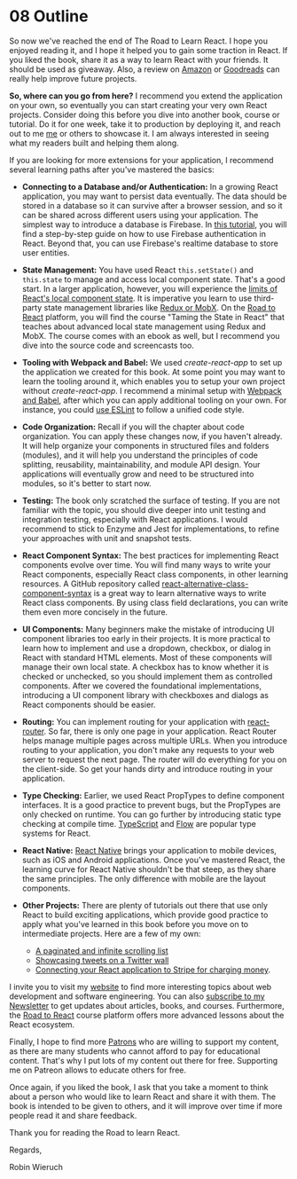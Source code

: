 # 08 Outline

So now we've reached the end of The Road to Learn React. I hope you enjoyed reading it, and I hope it helped you to gain some traction in React. If you liked the book, share it as a way to learn React with your friends. It should be used as giveaway. Also, a review on [Amazon](https://amzn.to/2JHlP42) or [Goodreads](https://www.goodreads.com/book/show/37503118-the-road-to-learn-react) can really help improve future projects.

**So, where can you go from here?** I recommend you extend the application on your own, so eventually you can start creating your very own React projects. Consider doing this before you dive into another book, course or tutorial. Do it for one week, take it to production by deploying it, and reach out to me [me](https://twitter.com/rwieruch) or others to showcase it. I am always interested in seeing what my readers built and helping them along.

If you are looking for more extensions for your application, I recommend several learning paths after you've mastered the basics:

* **Connecting to a Database and/or Authentication:** In a growing React application, you may want to persist data eventually. The data should be stored in a database so it can survive after a browser session, and so it can be shared across different users using your application. The simplest way to introduce a database is Firebase. In [this tutorial](https://www.robinwieruch.de/complete-firebase-authentication-react-tutorial/), you will find a step-by-step guide on how to use Firebase authentication in React. Beyond that, you can use Firebase's realtime database to store user entities.

* **State Management:** You have used React `this.setState()` and `this.state` to manage and access local component state. That's a good start. In a larger application, however, you will experience the [limits of React's local component state](https://www.robinwieruch.de/learn-react-before-using-redux/). It is imperative you learn to use third-party state management libraries like [Redux or MobX](https://www.robinwieruch.de/redux-mobx-confusion/). On the [Road to React](https://roadtoreact.com/) platform, you will find the course "Taming the State in React" that teaches about advanced local state management using Redux and MobX. The course comes with an ebook as well, but I recommend you dive into the source code and screencasts too.

* **Tooling with Webpack and Babel:** We used *create-react-app* to set up the application we created for this book. At some point you may want to learn the tooling around it, which enables you to setup your own project without *create-react-app*. I recommend a minimal setup with [Webpack and Babel](https://www.robinwieruch.de/minimal-react-webpack-babel-setup/), after which you can apply additional tooling on your own. For instance, you could [use ESLint](https://www.robinwieruch.de/react-eslint-webpack-babel/) to follow a unified code style.

* **Code Organization:** Recall if you will the chapter about code organization. You can apply these changes now, if you haven't already. It will help organize your components in structured files and folders (modules), and it will help you understand the principles of code splitting, reusability, maintainability, and module API design. Your applications will eventually grow and need to be structured into modules, so it's better to start now.

* **Testing:** The book only scratched the surface of testing. If you are not familiar with the topic, you should dive deeper into unit testing and integration testing, especially with React applications. I would recommend to stick to Enzyme and Jest for implementations, to refine your approaches with unit and snapshot tests.

* **React Component Syntax:** The best practices for implementing React components evolve over time. You will find many ways to write your React components, especially React class components, in other learning resources. A GitHub repository called [react-alternative-class-component-syntax](https://github.com/the-road-to-learn-react/react-alternative-class-component-syntax) is a great way to learn alternative ways to write React class components. By using class field declarations, you can write them even more concisely in the future.

* **UI Components:** Many beginners make the mistake of introducing UI component libraries too early in their projects. It is more practical to learn how to implement and use a dropdown, checkbox, or dialog in React with standard HTML elements. Most of these components will manage their own local state. A checkbox has to know whether it is checked or unchecked, so you should implement them as controlled components. After we covered the foundational implementations, introducing a UI component library with checkboxes and dialogs as React components should be easier.

* **Routing:** You can implement routing for your application with [react-router](https://github.com/ReactTraining/react-router). So far, there is only one page in your application. React Router helps manage multiple pages across multiple URLs. When you introduce routing to your application, you don't make any requests to your web server to request the next page. The router will do everything for you on the client-side. So get your hands dirty and introduce routing in your application.

* **Type Checking:** Earlier, we used React PropTypes to define component interfaces. It is a good practice to prevent bugs, but the PropTypes are only checked on runtime. You can go further by introducing static type checking at compile time. [TypeScript](https://www.typescriptlang.org/) and [Flow](https://flowtype.org/) are popular type systems for React.

* **React Native:** [React Native](https://facebook.github.io/react-native/) brings your application to mobile devices, such as iOS and Android applications. Once you've mastered React, the learning curve for React Native shouldn't be that steep, as they share the same principles. The only difference with mobile are the layout components.

* **Other Projects:** There are plenty of tutorials out there that use only React to build exciting applications, which provide good practice to apply what you've learned in this book before you move on to intermediate projects. Here are a few of my own:
  * [A paginated and infinite scrolling list](https://www.robinwieruch.de/react-paginated-list/)
  * [Showcasing tweets on a Twitter wall](https:/www.robinwieruch.de/react-svg-patterns/)
  * [Connecting your React application to Stripe for charging money](https://www.robinwieruch.de/react-express-stripe-payment/).

I invite you to visit my [website](https://www.robinwieruch.de) to find more interesting topics about web development and software engineering. You can also [subscribe to my Newsletter](https://www.getrevue.co/profile/rwieruch) to get updates about articles, books, and courses. Furthermore, the [Road to React](https://roadtoreact.com) course platform offers more advanced lessons about the React ecosystem.

Finally, I hope to find more [Patrons](https://www.patreon.com/rwieruch) who are willing to support my content, as there are many students who cannot afford to pay for educational content. That's why I put lots of my content out there for free. Supporting me on Patreon allows to educate others for free.

Once again, if you liked the book, I ask that you take a moment to think about a person who would like to learn React and share it with them. The book is intended to be given to others, and it will improve over time if more people read it and share feedback.

Thank you for reading the Road to learn React.

Regards,

Robin Wieruch

